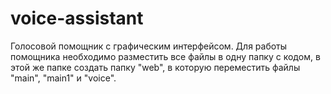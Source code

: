 # voice-assistant
Голосовой помощник с графическим интерфейсом. 
Для работы помощника необходимо разместить все файлы в одну папку с кодом, в этой же папке создать папку "web", в которую переместить файлы "main", "main1" и "voice".

